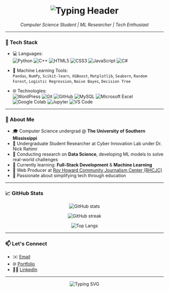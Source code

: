 <h1 align="center">
  <img src="https://readme-typing-svg.herokuapp.com?font=Fira+Code&weight=700&size=28&pause=1000&color=000000&center=true&vCenter=true&width=600&lines=Hi+there%2C+I'm+Pappu+%F0%9F%91%8B" alt="Typing Header" />
</h1>

<p align="center">
  <em>Computer Science Student | ML Researcher | Tech Enthusiast</em>
</p>

---

### 🔧 Tech Stack

- 💻 Languages:  
  ![Python](https://img.shields.io/badge/Python-3776AB?style=flat&logo=python&logoColor=white)
  ![C++](https://img.shields.io/badge/C++-00599C?style=flat&logo=cplusplus&logoColor=white)
  ![HTML5](https://img.shields.io/badge/HTML5-E34F26?style=flat&logo=html5&logoColor=white)
  ![CSS3](https://img.shields.io/badge/CSS3-1572B6?style=flat&logo=css3&logoColor=white)
  ![JavaScript](https://img.shields.io/badge/JavaScript-F7DF1E?style=flat&logo=javascript&logoColor=black)
  ![C#](https://img.shields.io/badge/C%23-239120?style=flat&logo=c-sharp&logoColor=white)

- 🧠 Machine Learning Tools:  
  `Pandas`, `NumPy`, `Scikit-learn`, `XGBoost`, `Matplotlib`, `Seaborn`, `Random Forest`, `Logistic Regression`, `Naive Bayes`, `Decision Tree`

- 🌐 Technologies:  
  ![WordPress](https://img.shields.io/badge/WordPress-21759B?style=flat&logo=wordpress&logoColor=white)
  ![Git](https://img.shields.io/badge/Git-F05032?style=flat&logo=git&logoColor=white)
  ![GitHub](https://img.shields.io/badge/GitHub-181717?style=flat&logo=github&logoColor=white)
  ![MySQL](https://img.shields.io/badge/MySQL-4479A1?style=flat&logo=mysql&logoColor=white)
  ![Microsoft Excel](https://img.shields.io/badge/Excel-217346?style=flat&logo=microsoft-excel&logoColor=white)
  ![Google Colab](https://img.shields.io/badge/Google_Colab-F9AB00?style=flat&logo=googlecolab&logoColor=black)
  ![Jupyter](https://img.shields.io/badge/Jupyter-F37626?style=flat&logo=jupyter&logoColor=white)
  ![VS Code](https://img.shields.io/badge/VS_Code-007ACC?style=flat&logo=visual-studio-code&logoColor=white)
---

### 📘 About Me

- 🎓 Computer Science undergrad @ **The University of Southern Mississippi**
- 🔬 Undergraduate Student Researcher at Cyber Innovation Lab under Dr. Nick Rahimi
- 🤖 Conducting research on **Data Science**, developing ML models to solve real-world challenges
- 🌱 Currently learning: **Full-Stack Development** & **Machine Learning**
- 📰 Web Producer at [Roy Howard Community Journalism Center (RHCJC)](https://rhcjcnews.com/staff_name/pappu-jha/)
- 🧠 Passionate about simplifying tech through education

---

### 📈 GitHub Stats

<p align="center">
  <img src="https://github-readme-stats.vercel.app/api?username=jhapappu7165&show_icons=true&theme=tokyonight" alt="GitHub stats" />
</p>

<p align="center">
  <img src="https://streak-stats.demolab.com?user=jhapappu7165&theme=tokyonight&hide_border=true&border_radius=6.5" alt="GitHub streak" />
</p>

<p align="center">
  <img src="https://github-readme-stats.vercel.app/api/top-langs/?username=jhapappu7165&layout=compact&theme=tokyonight" alt="Top Langs" />
</p>

---

### 📫 Let's Connect

- ✉️ [Email](mailto:pappu.jha@usm.edu)  
- 🌐 [Portfolio](http://jhapappu.com.np)  
- 🧑‍💼 [LinkedIn](https://www.linkedin.com/in/pappujha2004/)  

---

<p align="center">
  <img src="https://readme-typing-svg.herokuapp.com?font=Fira+Code&weight=500&pause=1000&color=F76D6D&width=435&lines=Welcome+to+my+GitHub+profile!;Explore+my+projects+below.;Always+learning+new+tech!+🚀" alt="Typing SVG" />
</p>
